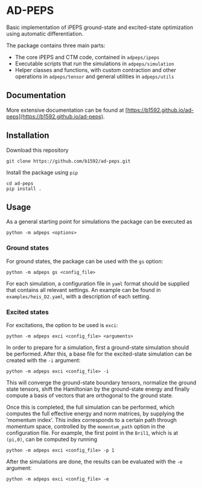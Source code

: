 # AD-PEPS

Basic implementation of iPEPS ground-state and excited-state optimization using automatic differentiation.

The package contains three main parts:

- The core iPEPS and CTM code, contained in `adpeps/ipeps`
- Executable scripts that run the simulations in `adpeps/simulation`
- Helper classes and functions, with custom contraction and other operations in `adpeps/tensor` and general utilities in `adpeps/utils`


## Documentation

More extensive documentation can be found at [https://b1592.github.io/ad-peps](https://b1592.github.io/ad-peps).

## Installation

Download this repository

```
git clone https://github.com/b1592/ad-peps.git
```

Install the package using `pip`

```
cd ad-peps
pip install .
```

## Usage

As a general starting point for simulations the package can be executed as

```
python -m adpeps <options>
```

### Ground states

For ground states, the package can be used with the `gs` option:

```
python -m adpeps gs <config_file>
```

For each simulation, a configuration file in `yaml` format should be supplied that contains all relevant settings.
An example can be found in `examples/heis_D2.yaml`, with a description of each setting.

### Excited states

For excitations, the option to be used is `exci`:

```
python -m adpeps exci <config_file> <arguments>
```

In order to prepare for a simulation, first a ground-state simulation should be performed.
After this, a base file for the excited-state simulation can be created with the `-i` argument:

```
python -m adpeps exci <config_file> -i
```

This will converge the ground-state boundary tensors, normalize the ground state tensors, shift the Hamiltonian by the ground-state energy and finally compute a basis of vectors that are orthogonal to the ground state.

Once this is completed, the full simulation can be performed, which computes the full effective energy and norm matrices, by supplying the 'momentum index'.
This index corresponds to a certain path through momentum space, controlled by the `momentum_path` option in the configuration file.
For example, the first point in the `Bril1`, which is at `(pi,0)`, can be computed by running

```
python -m adpeps exci <config_file> -p 1
```

After the simulations are done, the results can be evaluated with the `-e` argument:

```
python -m adpeps exci <config_file> -e
```

